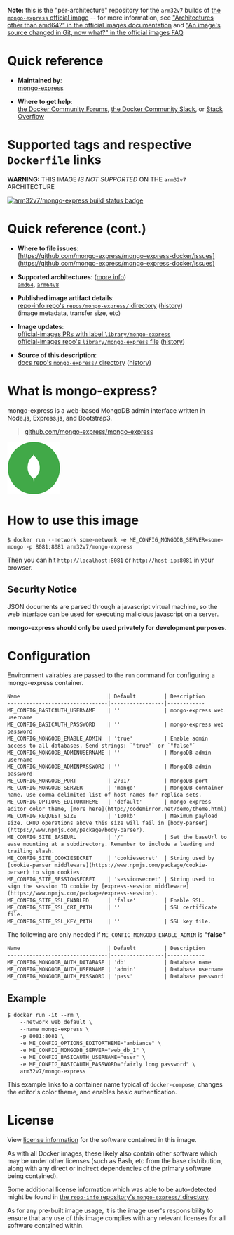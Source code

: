 <!--

********************************************************************************

WARNING:

    DO NOT EDIT "mongo-express/README.md"

    IT IS AUTO-GENERATED

    (from the other files in "mongo-express/" combined with a set of templates)

********************************************************************************

-->

**Note:** this is the "per-architecture" repository for the `arm32v7` builds of [the `mongo-express` official image](https://hub.docker.com/_/mongo-express) -- for more information, see ["Architectures other than amd64?" in the official images documentation](https://github.com/docker-library/official-images#architectures-other-than-amd64) and ["An image's source changed in Git, now what?" in the official images FAQ](https://github.com/docker-library/faq#an-images-source-changed-in-git-now-what).

# Quick reference

-	**Maintained by**:  
	[mongo-express](https://github.com/mongo-express/mongo-express-docker)

-	**Where to get help**:  
	[the Docker Community Forums](https://forums.docker.com/), [the Docker Community Slack](http://dockr.ly/slack), or [Stack Overflow](https://stackoverflow.com/search?tab=newest&q=docker)

# Supported tags and respective `Dockerfile` links

**WARNING:** THIS IMAGE *IS NOT SUPPORTED* ON THE `arm32v7` ARCHITECTURE

[![arm32v7/mongo-express build status badge](https://img.shields.io/jenkins/s/https/doi-janky.infosiftr.net/job/multiarch/job/arm32v7/job/mongo-express.svg?label=arm32v7/mongo-express%20%20build%20job)](https://doi-janky.infosiftr.net/job/multiarch/job/arm32v7/job/mongo-express/)

# Quick reference (cont.)

-	**Where to file issues**:  
	[https://github.com/mongo-express/mongo-express-docker/issues](https://github.com/mongo-express/mongo-express-docker/issues)

-	**Supported architectures**: ([more info](https://github.com/docker-library/official-images#architectures-other-than-amd64))  
	[`amd64`](https://hub.docker.com/r/amd64/mongo-express/), [`arm64v8`](https://hub.docker.com/r/arm64v8/mongo-express/)

-	**Published image artifact details**:  
	[repo-info repo's `repos/mongo-express/` directory](https://github.com/docker-library/repo-info/blob/master/repos/mongo-express) ([history](https://github.com/docker-library/repo-info/commits/master/repos/mongo-express))  
	(image metadata, transfer size, etc)

-	**Image updates**:  
	[official-images PRs with label `library/mongo-express`](https://github.com/docker-library/official-images/pulls?q=label%3Alibrary%2Fmongo-express)  
	[official-images repo's `library/mongo-express` file](https://github.com/docker-library/official-images/blob/master/library/mongo-express) ([history](https://github.com/docker-library/official-images/commits/master/library/mongo-express))

-	**Source of this description**:  
	[docs repo's `mongo-express/` directory](https://github.com/docker-library/docs/tree/master/mongo-express) ([history](https://github.com/docker-library/docs/commits/master/mongo-express))

# What is mongo-express?

mongo-express is a web-based MongoDB admin interface written in Node.js, Express.js, and Bootstrap3.

> [github.com/mongo-express/mongo-express](https://github.com/mongo-express/mongo-express)

![logo](https://raw.githubusercontent.com/docker-library/docs/b9077663f53d2a5f3ce3ce52c9249d4b0c684fd9/mongo-express/logo.png)

# How to use this image

```console
$ docker run --network some-network -e ME_CONFIG_MONGODB_SERVER=some-mongo -p 8081:8081 arm32v7/mongo-express
```

Then you can hit `http://localhost:8081` or `http://host-ip:8081` in your browser.

## Security Notice

JSON documents are parsed through a javascript virtual machine, so the web interface can be used for executing malicious javascript on a server.

**mongo-express should only be used privately for development purposes.**

# Configuration

Environment vairables are passed to the `run` command for configuring a mongo-express container.

	Name                            | Default         | Description
	--------------------------------|-----------------|------------
	ME_CONFIG_BASICAUTH_USERNAME    | ''              | mongo-express web username
	ME_CONFIG_BASICAUTH_PASSWORD    | ''              | mongo-express web password
	ME_CONFIG_MONGODB_ENABLE_ADMIN  | 'true'          | Enable admin access to all databases. Send strings: `"true"` or `"false"`
	ME_CONFIG_MONGODB_ADMINUSERNAME | ''              | MongoDB admin username
	ME_CONFIG_MONGODB_ADMINPASSWORD | ''              | MongoDB admin password
	ME_CONFIG_MONGODB_PORT          | 27017           | MongoDB port
	ME_CONFIG_MONGODB_SERVER        | 'mongo'         | MongoDB container name. Use comma delimited list of host names for replica sets.
	ME_CONFIG_OPTIONS_EDITORTHEME   | 'default'       | mongo-express editor color theme, [more here](http://codemirror.net/demo/theme.html)
	ME_CONFIG_REQUEST_SIZE          | '100kb'         | Maximum payload size. CRUD operations above this size will fail in [body-parser](https://www.npmjs.com/package/body-parser).
	ME_CONFIG_SITE_BASEURL          | '/'             | Set the baseUrl to ease mounting at a subdirectory. Remember to include a leading and trailing slash.
	ME_CONFIG_SITE_COOKIESECRET     | 'cookiesecret'  | String used by [cookie-parser middleware](https://www.npmjs.com/package/cookie-parser) to sign cookies.
	ME_CONFIG_SITE_SESSIONSECRET    | 'sessionsecret' | String used to sign the session ID cookie by [express-session middleware](https://www.npmjs.com/package/express-session).
	ME_CONFIG_SITE_SSL_ENABLED      | 'false'         | Enable SSL.
	ME_CONFIG_SITE_SSL_CRT_PATH     | ''              | SSL certificate file.
	ME_CONFIG_SITE_SSL_KEY_PATH     | ''              | SSL key file.

The following are only needed if `ME_CONFIG_MONGODB_ENABLE_ADMIN` is **"false"**

	Name                            | Default         | Description
	--------------------------------|-----------------|------------
	ME_CONFIG_MONGODB_AUTH_DATABASE | 'db'            | Database name
	ME_CONFIG_MONGODB_AUTH_USERNAME | 'admin'         | Database username
	ME_CONFIG_MONGODB_AUTH_PASSWORD | 'pass'          | Database password

## Example

```console
$ docker run -it --rm \
    --network web_default \
    --name mongo-express \
    -p 8081:8081 \
    -e ME_CONFIG_OPTIONS_EDITORTHEME="ambiance" \
    -e ME_CONFIG_MONGODB_SERVER="web_db_1" \
    -e ME_CONFIG_BASICAUTH_USERNAME="user" \
    -e ME_CONFIG_BASICAUTH_PASSWORD="fairly long password" \
    arm32v7/mongo-express
```

This example links to a container name typical of `docker-compose`, changes the editor's color theme, and enables basic authentication.

# License

View [license information](https://github.com/mongo-express/mongo-express#license) for the software contained in this image.

As with all Docker images, these likely also contain other software which may be under other licenses (such as Bash, etc from the base distribution, along with any direct or indirect dependencies of the primary software being contained).

Some additional license information which was able to be auto-detected might be found in [the `repo-info` repository's `mongo-express/` directory](https://github.com/docker-library/repo-info/tree/master/repos/mongo-express).

As for any pre-built image usage, it is the image user's responsibility to ensure that any use of this image complies with any relevant licenses for all software contained within.
